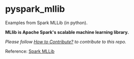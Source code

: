 # pyspark_mllib

Examples from Spark MLLib (in python).


**MLlib is Apache Spark's scalable machine learning library.**


*Please follow [How to Contribute?](how_to_contribute.md) to contribute to this repo.*


Reference: [Spark MLLib](https://spark.apache.org/docs/latest/ml-guide.html)
